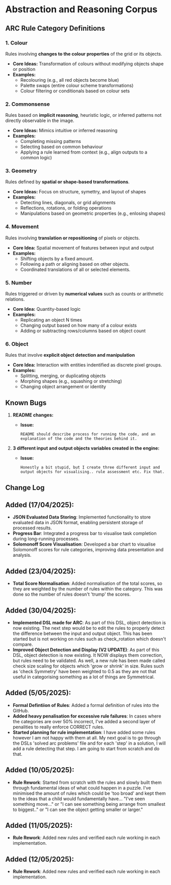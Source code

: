 # Abstraction and Reasoning Corpus

## ARC Rule Category Definitions

### 1. Colour

Rules involving **changes to the colour properties** of the grid or its objects.

- **Core Ideas:** Transformation of colours without modifying objects shape or position
- **Examples:**
  - Recolouring (e.g., all red objects become blue)
  - Palette swaps (entire colour scheme transformations)
  - Colour filtering or conditionals based on colour sets

### 2. Commonsense

Rules based on **implicit reasoning**, heuristic logic, or inferred patterns not directly observable in the image.

- **Core Ideas:** Mimics intuitive or inferred reasoning
- **Examples:**
  - Completing missing patterns
  - Selecting based on common behaviour
  - Applying a rule learned from context (e.g., align outputs to a common logic)

### 3. Geometry

Rules defined by **spatial or shape-based transformations**.

- **Core Ideas:** Focus on structure, symettry, and layout of shapes
- **Examples:**
  - Detecting lines, diagonals, or grid alignments
  - Reflections, rotations, or folding operations
  - Manipulations based on geometric properties (e.g., enlosing shapes)

### 4. Movement

Rules involving **translation or repositioning** of pixels or objects.

- **Core Idea:** Spatial movement of features between input and output
- **Examples:**
  - Shifting objects by a fixed amount.
  - Following a path or aligning based on other objects.
  - Coordinated translations of all or selected elements.

### 5. Number

Rules triggered or driven by **numerical values** such as counts or arithmetic relations.

- **Core Idea:** Quantity-based logic
- **Examples:**
  - Replicating an object N times
  - Changing output based on how many of a colour exists
  - Adding or subtracting rows/columns based on object count

### 6. Object

Rules that involve **explicit object detection and manipulation**

- **Core Idea:** Interaction with entities indentified as discrete pixel groups.
- **Examples:**
  - Splitting, merging, or duplicating objects
  - Morphing shapes (e.g., squashing or stretching)
  - Changing object arrangement or identity


## Known Bugs

1. **README changes:**
   - **Issue:** 
     ```
     README should describe process for running the code, and an explanation of the code and the theories behind it.
     ```

1. **3 different input and output objects variables created in the engine:**
   - **Issue:** 
     ```
     Honestly a bit stupid, but I create three different input and output objects for visualising.. rule assessment etc. Fix that.
     ```

    

## Change Log

## Added (17/04/2025):
- **JSON Evaluated Data Storing**: Implemented functionality to store evaluated data in JSON format, enabling persistent storage of processed results.
- **Progress Bar**: Integrated a progress bar to visualise task completion during long-running processes.
- **Solomonoff Score Visualisation**: Developed a bar chart to visualise Solomonoff scores for rule categories, improving data presentation and analysis.

## Added (23/04/2025):
- **Total Score Normalisation**: Added normalisation of the total scores, so they are weighted by the number of rules within the category. This was done so the number of rules doesn't 'trump' the scores.

## Added (30/04/2025): 
- **Implemented DSL made for ARC**: As part of this DSL, object detection is now existing. The next step would be to edit the rules to properly detect the difference between the input and output object. This has been started but is not working on rules such as check_rotation which doesn't compare.
- **Improved Object Detection and Display (V2 UPDATE)**: As part of this DSL, object detection is now existing. It NOW displays them correction, but rules need to be validated. As well, a new rule has been made called check size scaling for objects which 'grow or shrink' in size. Rules such as 'check Symmetry' have been weighted to 0.5 as they are not that useful in categorising something as a lot of things are Symmetrical. 

## Added (5/05/2025):
- **Formal Defintiion of Rules**: Added a formal definition of rules into the GitHub.
- **Added heavy penalisation for excessive rule failures**: In cases where the categories are over 50% incorrect, I've added a second layer of penalities to really enforce CORRECT rules.
- **Started planning for rule implementation**: I have added some rules however I am not happy with them at all. My next goal is to go through the DSLs 'solved arc problems' file and for each 'step' in a solution, I will add a rule detecting that step. I am going to start from scratch and do that.

## Added (10/05/2025):
- **Rule Rework**: Started from scratch with the rules and slowly built them through fundamental ideas of what could happen in a puzzle. I've minimised the amount of rules which could be 'too broad' and kept them to the ideas that a child would fundamentally have... "I've seen something move..." or "I can see something being arrange from smallest to biggest.." or "I can see the object getting smaller or larger."

## Added (11/05/2025):
- **Rule Rework**: Added new rules and verified each rule working in each implementation.

## Added (12/05/2025):
- **Rule Rework**: Added new rules and verified each rule working in each implementation.